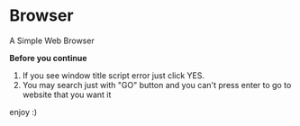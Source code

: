 # Browser
A Simple Web Browser

**Before you continue**
1. If you see window title script error just click YES.
2. You may search just with "GO" button and you can't press enter to go to website that you want it

enjoy :)

